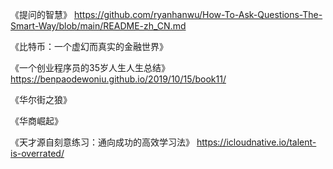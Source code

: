 

《提问的智慧》
https://github.com/ryanhanwu/How-To-Ask-Questions-The-Smart-Way/blob/main/README-zh_CN.md

《比特币：一个虚幻而真实的金融世界》

《一个创业程序员的35岁人生人生总结》
https://benpaodewoniu.github.io/2019/10/15/book11/

《华尔街之狼》

《华商崛起》

《天才源自刻意练习：通向成功的高效学习法》
https://icloudnative.io/talent-is-overrated/

